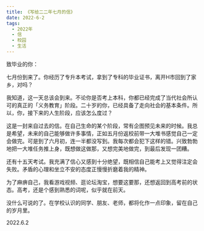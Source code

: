 ```yaml
---
title: 《写给二二年七月的信》
date: 2022-6-2
tags:
  - 2022年
  - 信
  - 校园
  - 生活
---
```


致毕业的你：

七月份到来了。你经历了专升本考试，拿到了专科的毕业证书，离开H市回到了家乡，对吗？

我知道，这一天总该会到来。不论你是否考上本科，你都已经完成了当代社会所认可的真正的「义务教育」阶段。二十岁的你，已经具备了走向社会的基本条件。所以，你，接下来的人生阶段，应该怎么度过？

这是一封来自过去的信。在自己生命的某个阶段，常有企图预见未来的时候。我总是希望，未来的自己能够做许多事情，正如五月份返校前带一大堆书感觉自己一定会做完。可是到了六月初，连一半都没写到。我每次都会犯下这样的错。兴致勃勃地把一大堆任务推上身，既想做这做那，又想完美地做完，到最后发现一团糟。

还有十五天考试。我充满了信心又感到十分绝望，既相信自己能考上又觉得注定会失败。矛盾的心理和坐立不安的态度正慢慢折磨着我的精神。

为了麻痹自己，我看游戏视频、逛论坛淘宝，想要这要那，还想返回到高考前的状态。高考，还是个感到熟悉的词呢，似乎就在前天。

没什么可说的了。在学校认识的同学、朋友、老师，都将化作一点印象，留在自己的岁月里。

2022.6.2
